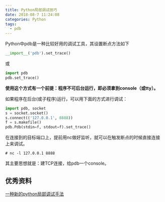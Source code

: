 ```yaml
---
title: Python局部调试技巧
date: 2018-08-7 11:24:08
categories: Python
tags:
  - pdb
---
```


Python中pdb是一种比较好用的调试工具，其设置断点方法如下
<!--more-->

```python
__import__('pdb').set_trace()
```

或

```python
import pdb
pdb.set_trace()
```

**使用这个方式有一个前提：程序不可后台运行，即必须拿到console（或tty）。**



如果程序在后台(或子程序)运行，可以用下面的方式进行调试：

```python
import pdb, socket
s = socket.socket()
s.connect(('127.0.0.1', 8888))
f = s.makefile()
pdb.Pdb(stdin=f, stdout=f).set_trace()
```

在连接到的目标端口上，提前用nc做好监听，就可以在触发断点的时候直接连接上来调试。

```shell
# nc -l 127.0.0.1 8888
```

其主要思想就是：建TCP连接，给pdb一个console。



## 优秀资料

[一种新的python局部调试手法](http://blog.shell909090.org/blog/archives/2450/)